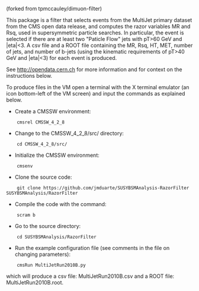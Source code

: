 (forked from tpmccauley/dimuon-filter)

This package is a filter that selects events from the MultiJet primary dataset from the CMS open
data release, and computes the razor variables MR and Rsq, used in
supersymmetric particle searches. In particular, the event is selected
if there are at least two "Paticle Flow" jets with pT>60 GeV and |eta|<3. A csv
file and a ROOT file containing the MR, Rsq, HT, MET, number of jets, and number of b-jets (using the kinematic requirements of pT>40 GeV and |eta|<3) for each event is produced.

See http://opendata.cern.ch for more information and for context on the instructions below.

To produce files in the VM open a terminal with the X terminal emulator (an icon bottom-left of the VM screen)
and input the commands as explained below.

* Create a CMSSW environment: 

```
    cmsrel CMSSW_4_2_8
```

* Change to the CMSSW_4_2_8/src/ directory:

```
    cd CMSSW_4_2_8/src/
```
* Initialize the CMSSW environment:

```
    cmsenv
```
* Clone the source code:

```
    git clone https://github.com/jmduarte/SUSYBSMAnalysis-RazorFilter SUSYBSMAnalysis/RazorFilter
````
* Compile the code with the command:

```
    scram b
```
* Go to the source directory:

```
    cd SUSYBSMAnalysis/RazorFilter
```
* Run the example configuration file (see comments in the file on changing parameters):

```
    cmsRun MultiJetRun2010B.py
```
which will produce a csv file: MultiJetRun2010B.csv and a ROOT file:
    MultiJetRun2010B.root. 
